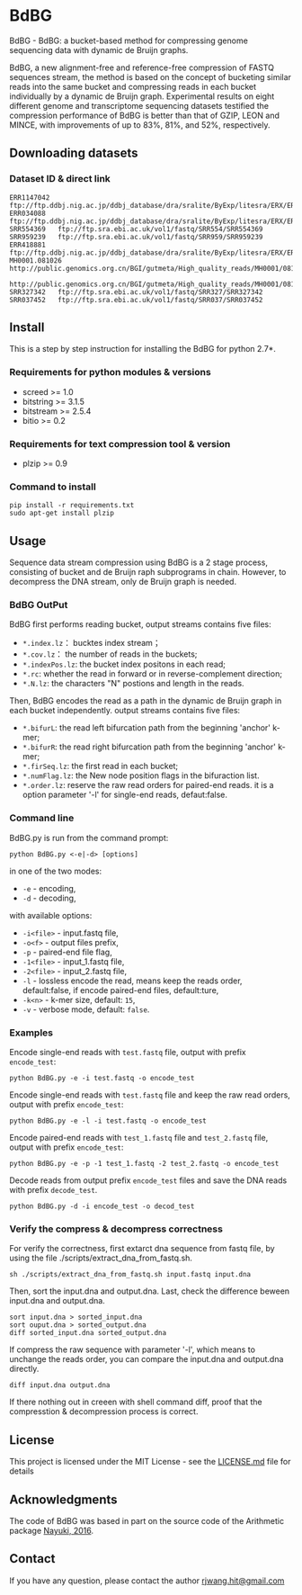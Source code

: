 # BdBG
BdBG - BdBG: a bucket-based method for compressing genome sequencing data with dynamic de Bruijn graphs.

BdBG, a new alignment-free and reference-free compression of FASTQ sequences stream, the method is based on the concept of bucketing similar reads into the same bucket and compressing reads in each bucket individually by a dynamic de Bruijn graph. Experimental results on eight different genome and transcriptome sequencing datasets testified the compression performance of BdBG is better than that of GZIP, LEON and MINCE, with improvements of up to 83%, 81%, and 52%, respectively.

## Downloading datasets
### Dataset ID  &   direct link
    ERR1147042	ftp://ftp.ddbj.nig.ac.jp/ddbj_database/dra/sralite/ByExp/litesra/ERX/ERX122/ERX1225844/ERR1147042
    ERR034088	ftp://ftp.ddbj.nig.ac.jp/ddbj_database/dra/sralite/ByExp/litesra/ERX/ERX012/ERX012615/ERR034088
    SRR554369	ftp://ftp.sra.ebi.ac.uk/vol1/fastq/SRR554/SRR554369
    SRR959239	ftp://ftp.sra.ebi.ac.uk/vol1/fastq/SRR959/SRR959239
    ERR418881	ftp://ftp.ddbj.nig.ac.jp/ddbj_database/dra/sralite/ByExp/litesra/ERX/ERX385/ERX385178/ERR418881
    MH0001.081026	http://public.genomics.org.cn/BGI/gutmeta/High_quality_reads/MH0001/081026/MH0001_081026_clean.1.fq.gz
                    http://public.genomics.org.cn/BGI/gutmeta/High_quality_reads/MH0001/081026/MH0001_081026_clean.2.fq.gz
    SRR327342	ftp://ftp.sra.ebi.ac.uk/vol1/fastq/SRR327/SRR327342
    SRR037452	ftp://ftp.sra.ebi.ac.uk/vol1/fastq/SRR037/SRR037452
    
## Install
This is a step by step instruction for installing the BdBG for python 2.7*.
### Requirements for python modules & versions
* screed >= 1.0
* bitstring >= 3.1.5
* bitstream >= 2.5.4
* bitio >= 0.2
### Requirements for text compression tool & version
* plzip >= 0.9

### Command to install
    pip install -r requirements.txt
    sudo apt-get install plzip

## Usage

Sequence data stream compression using BdBG is a 2 stage process, consisting of bucket and de Bruijn raph subprograms in chain. However, to decompress the DNA stream, only de Bruijn graph is needed.

### BdBG OutPut

BdBG first performs reading bucket, output streams contains five files: 

* `*.index.lz`： bucktes index stream；
* `*.cov.lz`： the number of reads in the buckets;
* `*.indexPos.lz`: the bucket index positons in each read;
* `*.rc`:  whether the read in forward or in reverse-complement direction;
* `*.N.lz`: the characters "N" postions and length in the reads.

Then, BdBG encodes the read as a path in the dynamic de Bruijn graph in each bucket independently. output streams contains five files: 

* `*.bifurL`: the read left bifurcation path from the beginning 'anchor' k-mer;
* `*.bifurR`: the read right bifurcation path from the beginning 'anchor' k-mer;
* `*.firSeq.lz`: the first read in each bucket; 
* `*.numFlag.lz`: the New node position flags in the bifuraction list.
* `*.order.lz`: reserve the raw read orders for paired-end reads. it is a option parameter '-l' for single-end reads, defaut:false. 


### Command line
BdBG.py is run from the command prompt:

    python BdBG.py <-e|-d> [options]

in one of the two modes:
* `-e` - encoding,
* `-d` - decoding,

with available options:
* `-i<file>` - input.fastq file,
* `-o<f>` - output files prefix,
* `-p` - paired-end file flag,
* `-1<file>` - input_1.fastq file,
* `-2<file>` - input_2.fastq file,
* `-l` - lossless encode the read, means keep the reads order, default:false, if encode paired-end files, default:ture,
* `-k<n>` - k-mer size, default: `15`,
* `-v` - verbose mode, default: `false`.


### Examples
Encode single-end reads with `test.fastq` file, output with prefix `encode_test`:

    python BdBG.py -e -i test.fastq -o encode_test
    
Encode single-end reads with `test.fastq` file and keep the raw read orders, output with prefix `encode_test`:

    python BdBG.py -e -l -i test.fastq -o encode_test
    
Encode paired-end reads with `test_1.fastq` file and `test_2.fastq` file, output with prefix `encode_test`:

    python BdBG.py -e -p -1 test_1.fastq -2 test_2.fastq -o encode_test 
    
Decode reads from output prefix `encode_test` files and save the DNA reads with prefix `decode_test`.

    python BdBG.py -d -i encode_test -o decod_test
    
### Verify the compress & decompress correctness
For verify the correctness, first extarct dna sequence from fastq file, by using the file ./scripts/extract_dna_from_fastq.sh.

    sh ./scripts/extract_dna_from_fastq.sh input.fastq input.dna 
    
Then, sort the input.dna and output.dna. Last, check the difference beween input.dna and output.dna.

    sort input.dna > sorted_input.dna
    sort ouput.dna > sorted_output.dna
    diff sorted_input.dna sorted_output.dna
    
If compress the raw sequence with parameter '-l', which means to unchange the reads order, you can compare the input.dna and output.dna directly.

    diff input.dna output.dna
    
If there nothing out in creeen with shell command diff, proof that the compresstion & decompression process is correct.
   
## License
This project is licensed under the MIT License - see the [LICENSE.md](LICENSE.md) file for details

## Acknowledgments
The code of BdBG was based in part on the source code of the Arithmetic package [Nayuki, 2016](https://github.com/nayuki/Reference-arithmetic-coding).

## Contact
If you have any question, please contact the author rjwang.hit@gmail.com
